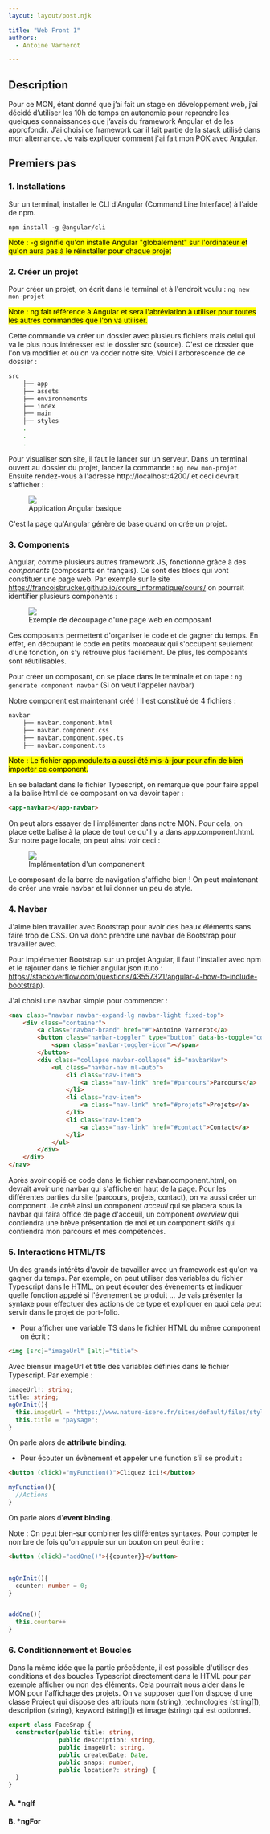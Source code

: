 ```yaml
---
layout: layout/post.njk

title: "Web Front 1"
authors:
  - Antoine Varnerot

---
```

<head>
  <link rel="stylesheet" href="../../assets/style.css">
</head>

## Description

Pour ce MON, étant donné que j’ai fait un stage en développement web, j’ai décidé d’utiliser les 10h de temps en autonomie pour reprendre les quelques connaissances que j’avais du framework Angular et de les approfondir. J’ai choisi ce framework car il fait partie de la stack utilisé dans mon alternance.
Je vais expliquer comment j'ai fait mon POK avec Angular.


## Premiers pas

### 1. Installations

Sur un terminal, installer le CLI d'Angular (Command Line Interface) à l'aide de npm. 

`npm install -g @angular/cli`

<mark>Note : -g signifie qu'on installe Angular "globalement" sur l'ordinateur et qu'on aura pas à le réinstaller pour chaque projet</mark>

### 2. Créer un projet

Pour créer un projet, on écrit dans le terminal et à l'endroit voulu :
`ng new mon-projet`

<mark>Note : ng fait référence à Angular et sera l'abréviation à utiliser pour toutes les autres commandes que l'on va utiliser.</mark>

Cette commande va créer un dossier avec plusieurs fichiers mais celui qui va le plus nous intéresser est le dossier src (source). C'est ce dossier que l'on va modifier et où on va coder notre site. Voici l'arborescence de ce dossier :

```bash
src
    ├── app
    ├── assets
    ├── environnements
    ├── index
    ├── main
    ├── styles
    .
    .
    .

```

Pour visualiser son site, il faut le lancer sur un serveur. Dans un terminal ouvert au dossier du projet, lancez la commande :
`ng new mon-projet`
Ensuite rendez-vous à l'adresse http://localhost:4200/ et ceci devrait s'afficher :
<figure>
  <img src="../../assets/Angular-init.png">
  <figcaption>Application Angular basique</figcaption>
</figure>
C'est la page qu'Angular génère de base quand on crée un projet.


### 3. Components

Angular, comme plusieurs autres framework JS, fonctionne grâce à des <i>components</i> (composants en français). Ce sont des blocs qui vont constituer une page web. Par exemple sur le site https://francoisbrucker.github.io/cours_informatique/cours/ on pourrait identifier plusieurs components :

<figure> 
  <img src="../../assets/ComponentsExplication.png">
  <figcaption>Exemple de découpage d'une page web en composant</figcaption>
</figure>
Ces composants permettent d'organiser le code et de gagner du temps. En effet, en découpant le code en petits morceaux qui s'occupent seulement d'une fonction, on s'y retrouve plus facilement. De plus, les composants sont réutilisables.

Pour créer un composant, on se place dans le terminale et on tape :
`ng generate component navbar`
(Si on veut l'appeler navbar)

Notre component est maintenant créé ! Il est constitué de 4 fichiers :

```bash
navbar
    ├── navbar.component.html
    ├── navbar.component.css
    ├── navbar.component.spec.ts
    ├── navbar.component.ts

```
<mark>Note : Le fichier app.module.ts a aussi été mis-à-jour pour afin de bien importer ce component.</mark>

En se baladant dans le fichier Typescript, on remarque que pour faire appel à la balise html de ce composant on va devoir taper :
```html
<app-navbar></app-navbar>
```
On peut alors essayer de l'implémenter dans notre MON. Pour cela, on place cette balise à la place de tout ce qu'il y a dans app.component.html. Sur notre page locale, on peut ainsi voir ceci : 

<figure> 
  <img src="../../assets/navbarWorks.png">
  <figcaption>Implémentation d'un componenent</figcaption>
</figure>

Le composant de la barre de navigation s'affiche bien ! On peut maintenant de créer une vraie navbar et lui donner un peu de style.


### 4. Navbar

J'aime bien travailler avec Bootstrap pour avoir des beaux éléments sans faire trop de CSS. On va donc prendre une navbar de Bootstrap pour travailler avec. 

Pour implémenter Bootstrap sur un projet Angular, il faut l'installer avec npm et le rajouter dans le fichier angular.json (tuto : https://stackoverflow.com/questions/43557321/angular-4-how-to-include-bootstrap).

J'ai choisi une navbar simple pour commencer : 

```html
<nav class="navbar navbar-expand-lg navbar-light fixed-top">
    <div class="container">
        <a class="navbar-brand" href="#">Antoine Varnerot</a>
        <button class="navbar-toggler" type="button" data-bs-toggle="collapse" data-bs-target="#navbarNav" aria-controls="navbarNav" aria-expanded="false" aria-label="Toggle navigation">
            <span class="navbar-toggler-icon"></span>
        </button>
        <div class="collapse navbar-collapse" id="navbarNav">
            <ul class="navbar-nav ml-auto">
                <li class="nav-item">
                    <a class="nav-link" href="#parcours">Parcours</a>
                </li>
                <li class="nav-item">
                    <a class="nav-link" href="#projets">Projets</a>
                </li>
                <li class="nav-item">
                    <a class="nav-link" href="#contact">Contact</a>
                </li>
            </ul>
        </div>
    </div>
</nav>
```

Après avoir copié ce code dans le fichier navbar.component.html, on devrait avoir une navbar qui s'affiche en haut de la page.
Pour les différentes parties du site (parcours, projets, contact), on va aussi créer un component. Je créé ainsi un component <i>acceuil</i> qui se placera sous la navbar qui faira office de page d'acceuil, un component <i>overview</i> qui contiendra une brève présentation de moi et un component <i>skills</i> qui contiendra mon parcours et mes compétences.

### 5. Interactions HTML/TS

Un des grands intérêts d'avoir de travailler avec un framework est qu'on va gagner du temps. Par exemple, on peut utiliser des variables du fichier Typescript dans le HTML, on peut écouter des évènements et indiquer quelle fonction appelé si l'évenement se produit ...
Je vais présenter la syntaxe pour effectuer des actions de ce type et expliquer en quoi cela peut servir dans le projet de port-folio.

- Pour afficher une variable TS dans le fichier HTML du même component on écrit :

```html 
<img [src]="imageUrl" [alt]="title">
```
Avec biensur imageUrl et title des variables définies dans le fichier Typescript. Par exemple :
```typescript 
imageUrl!: string;
title: string;
ngOnInit(){
  this.imageUrl = "https://www.nature-isere.fr/sites/default/files/styles/natureisere_large/public/images/temoignages/principale/iceland-2111810_1920.jpg?itok=PMXb-dCB";
  this.title = "paysage";
}

```
On parle alors de <strong>attribute binding</strong>.

- Pour écouter un évènement et appeler une function s'il se produit : 
```html
<button (click)="myFunction()">Cliquez ici!</button>
```
```typescript
myFunction(){
  //Actions
}
```
On parle alors d'<strong>event binding</strong>.


Note : On peut bien-sur combiner les différentes syntaxes. Pour compter le nombre de fois qu'on appuie sur un bouton on peut écrire :
 ```html
<button (click)="addOne()">{{counter}}</button>
```
```typescript

ngOnInit(){
  counter: number = 0;
}


addOne(){
  this.counter++
}
```

<!-- Pour le MON, j'ai décidé de mettre dans le component <i>acceuil</i>, des boutons  -->

### 6. Conditionnement et Boucles

Dans la même idée que la partie précédente, il est possible d'utiliser des conditions et des boucles Typescript directement dans le HTML pour par exemple afficher ou non des éléments. Cela pourrait nous aider dans le MON pour l'affichage des projets. On va supposer que l'on dispose d'une classe Project qui dispose des attributs nom (string), technologies (string[]), description (string), keyword (string[]) et image (string) qui est optionnel. 

```typescript
export class FaceSnap {
  constructor(public title: string,
              public description: string,
              public imageUrl: string,
              public createdDate: Date,
              public snaps: number,
              public location?: string) {
  }
}
```
#### A. *ngIf



#### B. *ngFor
